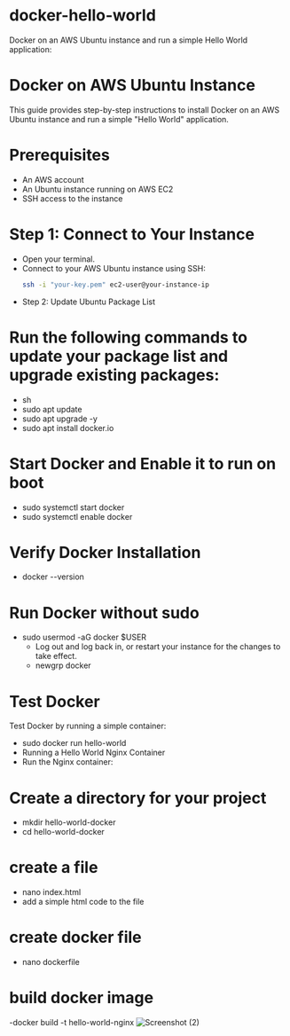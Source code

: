 # docker-hello-world
Docker on an AWS Ubuntu instance and run a simple Hello World application:


# Docker on AWS Ubuntu Instance

This guide provides step-by-step instructions to install Docker on an AWS Ubuntu instance and run a simple "Hello World" application.

# Prerequisites

- An AWS account
- An Ubuntu instance running on AWS EC2
- SSH access to the instance

# Step 1: Connect to Your Instance

- Open your terminal.
-  Connect to your AWS Ubuntu instance using SSH:
   ```sh
   ssh -i "your-key.pem" ec2-user@your-instance-ip
- Step 2: Update Ubuntu Package List

# Run the following commands to update your package list and upgrade existing packages:

- sh
- sudo apt update
- sudo apt upgrade -y
- sudo apt install docker.io

# Start Docker and Enable it to run on boot
- sudo systemctl start docker
- sudo systemctl enable docker

# Verify Docker Installation
- docker --version

# Run Docker without sudo
- sudo usermod -aG docker $USER
  - Log out and log back in, or restart your instance for the changes to take effect.
  - newgrp docker

# Test Docker
Test Docker by running a simple container:
- sudo docker run hello-world
- Running a Hello World Nginx Container
- Run the Nginx container:

# Create a directory for your project
- mkdir hello-world-docker
- cd hello-world-docker

# create a file
- nano index.html
- add a simple html code to the file
# create docker file
- nano dockerfile

# build docker image
-docker build -t hello-world-nginx
![Screenshot (2)](https://github.com/user-attachments/assets/2e01851d-2b60-4f9e-b8b0-cfc8181ac4eb)
